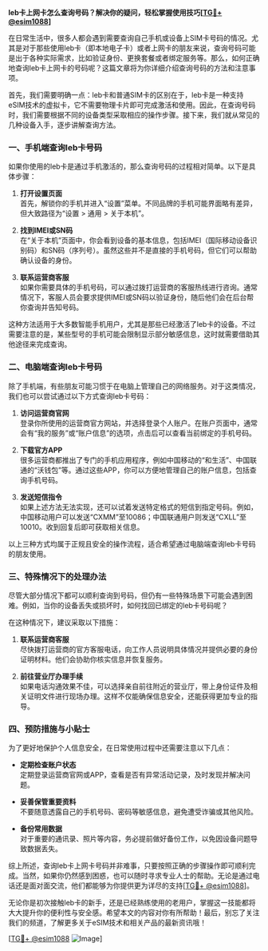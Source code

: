 **leb卡上网卡怎么查询号码？解决你的疑问，轻松掌握使用技巧[[TG💪+ @esim1088](https://t.me/s/esim1088)]**

在日常生活中，很多人都会遇到需要查询自己手机或设备上SIM卡号码的情况。尤其是对于那些使用leb卡（即本地电子卡）或者上网卡的朋友来说，查询号码可能是出于各种实际需求，比如验证身份、更换套餐或者绑定服务等。那么，如何正确地查询leb卡上网卡的号码呢？这篇文章将为你详细介绍查询号码的方法和注意事项。

首先，我们需要明确一点：leb卡和普通SIM卡的区别在于，leb卡是一种支持eSIM技术的虚拟卡，它不需要物理卡片即可完成激活和使用。因此，在查询号码时，我们需要根据不同的设备类型采取相应的操作步骤。接下来，我们就从常见的几种设备入手，逐步讲解查询方法。

### **一、手机端查询leb卡号码**
如果你使用的leb卡是通过手机激活的，那么查询号码的过程相对简单。以下是具体步骤：

1. **打开设置页面**  
   首先，解锁你的手机并进入“设置”菜单。不同品牌的手机可能界面略有差异，但大致路径为“设置 > 通用 > 关于本机”。

2. **找到IMEI或SN码**  
   在“关于本机”页面中，你会看到设备的基本信息，包括IMEI（国际移动设备识别码）和SN码（序列号）。虽然这些并不是直接的手机号码，但它们可以帮助确认设备的身份。

3. **联系运营商客服**  
   如果你需要具体的手机号码，可以通过拨打运营商的客服热线进行咨询。通常情况下，客服人员会要求提供IMEI或SN码以验证身份，随后他们会在后台帮你查询并告知号码。

这种方法适用于大多数智能手机用户，尤其是那些已经激活了leb卡的设备。不过需要注意的是，某些型号的手机可能会限制显示部分敏感信息，这时就需要借助其他途径来完成查询。

### **二、电脑端查询leb卡号码**
除了手机端，有些朋友可能习惯于在电脑上管理自己的网络服务。对于这类情况，我们也可以尝试通过以下方式查询leb卡号码：

1. **访问运营商官网**  
   登录你所使用的运营商官方网站，并选择登录个人账户。在账户页面中，通常会有“我的服务”或“账户信息”的选项，点击后可以查看当前绑定的手机号码。

2. **下载官方APP**  
   很多运营商都推出了专门的手机应用程序，例如中国移动的“和生活”、中国联通的“沃钱包”等。通过这些APP，你可以方便地管理自己的账户信息，包括查询手机号码。

3. **发送短信指令**  
   如果上述方法无法实现，还可以试着发送特定格式的短信到指定号码。例如，中国移动用户可以发送“CXMM”至10086；中国联通用户则发送“CXLL”至10010。收到回复后即可获取相关信息。

以上三种方式均属于正规且安全的操作流程，适合希望通过电脑端查询leb卡号码的朋友使用。

### **三、特殊情况下的处理办法**
尽管大部分情况下都可以顺利查询到号码，但仍有一些特殊场景下可能会遇到困难。例如，当你的设备丢失或损坏时，如何找回已绑定的leb卡号码呢？

在这种情况下，建议采取以下措施：

1. **联系运营商客服**  
   尽快拨打运营商的官方客服电话，向工作人员说明具体情况并提供必要的身份证明材料。他们会协助你核实信息并恢复服务。

2. **前往营业厅办理手续**  
   如果电话沟通效果不佳，可以选择亲自前往附近的营业厅，带上身份证件及相关证明文件进行现场办理。这样不仅能确保信息安全，还能获得更加专业的指导。

### **四、预防措施与小贴士**
为了更好地保护个人信息安全，在日常使用过程中还需要注意以下几点：

- **定期检查账户状态**  
  定期登录运营商官网或APP，查看是否有异常活动记录，及时发现并解决问题。

- **妥善保管重要资料**  
  不要随意透露自己的手机号码、密码等敏感信息，避免遭受诈骗或其他风险。

- **备份常用数据**  
  对于重要的通讯录、照片等内容，务必提前做好备份工作，以免因设备问题导致数据丢失。

综上所述，查询leb卡上网卡号码并非难事，只要按照正确的步骤操作即可顺利完成。当然，如果你仍然感到困惑，也可以随时寻求专业人士的帮助。无论是通过电话还是面对面交流，他们都能够为你提供更为详尽的支持[[TG💪+ @esim1088](https://t.me/s/esim1088)]。

无论你是初次接触leb卡的新手，还是已经熟练使用的老用户，掌握这一技能都将大大提升你的便利性与安全感。希望本文的内容对你有所帮助！最后，别忘了关注我们的频道，了解更多关于eSIM技术和相关产品的最新资讯哦！

[[TG💪+ @esim1088](https://t.me/s/esim1088) ![Image](https://i.postimg.cc/4NQfJmqS/Snipaste-2025-05-13-00-14-12.png)]